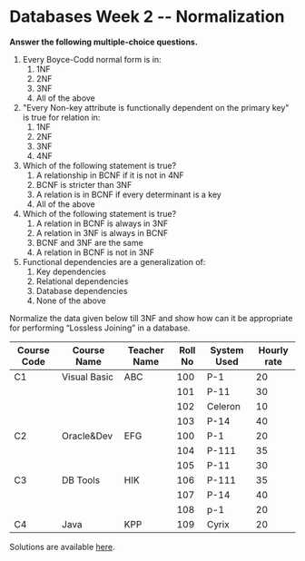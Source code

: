 # Databases Week 2 -- Normalization

**Answer the following multiple-choice questions.**

1. Every Boyce-Codd normal form is in:
   1. 1NF
   2. 2NF
   3. 3NF
   4. All of the above
2. "Every Non-key attribute is functionally dependent on the primary key" is true for relation in:
   1. 1NF
   2. 2NF
   3. 3NF
   4. 4NF
3. Which of the following statement is true?
   1. A relationship in BCNF if it is not in 4NF
   2. BCNF is stricter than 3NF
   3. A relation is in BCNF if every determinant is a key
   4. All of the above 
4. Which of the following statement is true?
   1. A relation in BCNF is always in 3NF 
   2. A relation in 3NF is always in BCNF
   3. BCNF and 3NF are the same
   4. A relation in BCNF is not in 3NF
5. Functional dependencies are a generalization of:
   1. Key dependencies
   2. Relational dependencies
   3. Database dependencies
   4. None of the above

Normalize the data given below till 3NF and show how can it be appropriate for performing “Lossless Joining” in a database.

| Course Code | Course Name  | Teacher Name | Roll No | System Used | Hourly rate |
| ----------- | ------------ | ------------ | ------- | ----------- | ----------- |
| C1          | Visual Basic | ABC          | 100     | P-1         | 20          |
|             |              |              | 101     | P-11        | 30          |
|             |              |              | 102     | Celeron     | 10          |
|             |              |              | 103     | P-14        | 40          |
| C2          | Oracle&Dev   | EFG          | 100     | P-1         | 20          |
|             |              |              | 104     | P-111       | 35          |
|             |              |              | 105     | P-11        | 30          |
| C3          | DB Tools     | HIK          | 106     | P-111       | 35          |
|             |              |              | 107     | P-14        | 40          |
|             |              |              | 108     | p-1         | 20          |
| C4          | Java         | KPP          | 109     | Cyrix       | 20          |

 Solutions are available [here](solution).